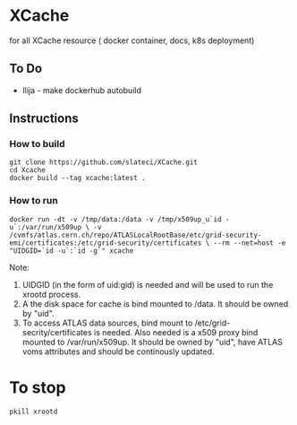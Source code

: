 # XCache
for all XCache resource ( docker container, docs, k8s deployment)

## To Do

*   Ilija - make dockerhub autobuild

## Instructions
### How to build

```
git clone https://github.com/slateci/XCache.git
cd Xcache
docker build --tag xcache:latest .
```

### How to run

```docker run -dt -v /tmp/data:/data -v /tmp/x509up_u`id -u`:/var/run/x509up \
  -v /cvmfs/atlas.cern.ch/repo/ATLASLocalRootBase/etc/grid-security-emi/certificates:/etc/grid-security/certificates \
  --rm --net=host -e "UIDGID=`id -u`:`id -g`" xcache ```

Note:
1. UIDGID (in the form of uid:gid) is needed and will be used to run the xrootd process.
2. A the disk space for cache is bind mounted to /data. It should be owned by "uid".
3. To access ATLAS data sources, bind mount to /etc/grid-secrity/certificates is needed. Also
   needed is a x509 proxy bind mounted to /var/run/x509up. It should be owned by "uid", have 
   ATLAS voms attributes and should be continously updated.

# To stop

```pkill xrootd```
